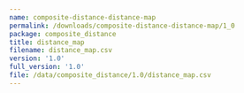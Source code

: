 ```yaml
---
name: composite-distance-distance-map
permalink: /downloads/composite-distance-distance-map/1_0
package: composite_distance
title: distance_map
filename: distance_map.csv
version: '1.0'
full_version: '1.0'
file: /data/composite_distance/1.0/distance_map.csv
---
```

